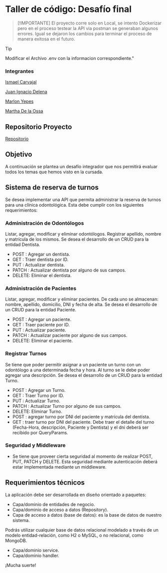 # Taller de código: Desafío final


> [!IMPORTANTE]
> El proyecto corre solo en Local, se intento Dockerizar pero en el proceso testear la API via postman se generaban algunos errores. Igual se dejaron los cambios para terminar el proceso de manera exitosa en el futuro.

> [!TIP]
> Modificar el Archivo .env con la informacion correspondiente." 


### Integrantes

[Ismael Carvajal](https://github.com/ismaelc511)

[Juan Ignacio Delena](https://github.com/JuanIgnacioDelena)

[Marlon Yepes](https://github.com/myepes82)

[Martha De la Ossa ](https://github.com/marthadelaossa)
         


## Repositorio Proyecto

[Repositorio](https://github.com/marthadelaossa/FinalBackIIIGo.git)



## Objetivo
A continuación se plantea un desafío integrador que nos permitirá evaluar todos los temas que hemos visto en la cursada.

## Sistema de reserva de turnos
Se desea implementar una API que permita administrar la reserva de turnos para una clínica odontológica. Esta debe cumplir con los siguientes requerimientos:


### Administración de Odontólogos

Listar, agregar, modificar y eliminar odontólogos. Registrar apellido, nombre y matrícula de los mismos. Se desea el desarrollo de un CRUD para la entidad Dentista.

- POST  : Agregar un dentista.
- GET   : Traer dentista por ID.
- PUT   : Actualizar dentista.
- PATCH : Actualizar dentista por alguno de sus campos.
- DELETE: Eliminar el dentista.

### Administración de Pacientes

Listar, agregar, modificar y eliminar pacientes. De cada uno se almacenan: nombre, apellido, domicilio, DNI y fecha de alta. Se desea el desarrollo de un CRUD para la entidad Paciente.

- POST  : Agregar un paciente.
- GET   : Traer paciente por ID.
- PUT   : Actualizar paciente.
- PATCH : Actualizar paciente por alguno de sus campos.
- DELETE: Eliminar el paciente.

### Registrar Turnos

Se tiene que poder permitir asignar a un paciente un turno con un odontólogo a una determinada fecha y hora. Al turno se le debe poder agregar una
descripción. Se desea el desarrollo de un CRUD para la entidad Turno. 

- POST  : Agregar un Turno.
- GET   : Traer Turno por ID.
- PUT   : Actualizar Turno.
- PATCH : Actualizar Turno por alguno de sus campos.
- DELETE: Eliminar Turno.
- POST  : agregar turno por DNI del paciente y matrícula del dentista.
- GET   : traer turno por DNI del paciente. Debe traer el detalle del turno (Fecha-Hora, descripción, Paciente y Dentista) y el dni deberá ser recibido por
          QueryParams.

### Seguridad y Middleware
- Se tiene que proveer cierta seguridad al momento de realizar POST, PUT, PATCH y DELETE. Esta seguridad mediante
autenticación deberá estar implementada mediante un middleware.


## Requerimientos técnicos

La aplicación debe ser desarrollada en diseño orientado a paquetes:

- Capa/dominio de entidades de negocio.
- Capa/dominio de acceso a datos (Repository).
- Capa de acceso a datos (base de datos): es la base de datos de nuestro sistema.

Podrás utilizar cualquier base de datos relacional modelado a través de un modelo entidad-relación, como H2 o MySQL, o no relacional, como MongoDB.

- Capa/dominio service.
- Capa/dominio handler.

¡Mucha suerte!
